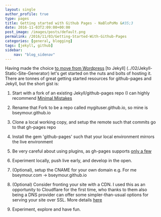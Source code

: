 ```yaml
---
layout: single
author_profile: true
type: pages
title: Getting started with Github Pages - NaBloPoMo &#35;3
date: 2016-11-03T2:09:00+00:00
post_image: /images/posts/default.png
permalink: /2016/11/03/Getting-Started-With-Github-Pages
categories: [general, blogging]
tags: [jekyll, github]
sidebar:
    nav: "blog_sidenav"
---
```


Having made the choice [to move from Wordpress](../01/Getting-back-into-blogging) [to Jekyll] (../02/Jekyll-Static-Site-Generator) let's get started on the nuts and bolts of hosting it. There are tonnes of great getting started resources for github-pages and Jekyll, but the short gist is:

1) Start with a fork of an existing Jekyll/github-pages repo
(I can highly recommend [Minimal Mistakes](https://mmistakes.github.io/minimal-mistakes/)

2) Rename that Fork to be a repo called mygituser.github.io, so mine is bseymour.github.io

3) Clone a local working copy, and setup the remote such that commits go to that gh-pages repo  

4) Install the gem 'github-pages' such that your local environment mirrors the live environment

5) Be very careful about using plugins, as gh-pages supports [only a few](https://help.github.com/articles/adding-jekyll-plugins-to-a-github-pages-site/)

6) Experiment locally, push live early, and develop in the open.

7) (Optional), setup the CNAME for your own domain e.g. For me bseymour.com -> bseymour.github.io

8)  (Optional) Consider fronting your site with a CDN. I used this as an opportunity to Cloudflare for the first time, who thanks to them also being a DNS provider can offer some simpler-than-usual options for serving your site over SSL. More details [here](https://blog.cloudflare.com/secure-and-fast-github-pages-with-cloudflare/)

9) Experiment, explore and have fun.
